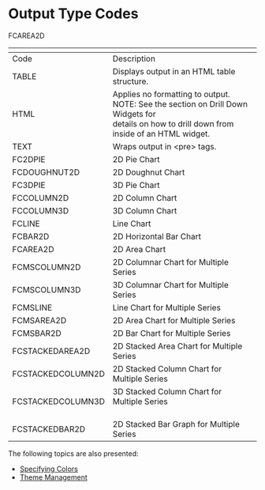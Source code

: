 # Output Type Codes

<PageHeader />

FCAREA2D


| <!----> | <!----> |
| --- | --- |
| Code<br> | Description<br> |
| TABLE<br> | Displays output in an HTML table structure.<br> |
| HTML<br> | Applies no formatting to output.<br>NOTE: See the section on Drill Down Widgets for<br>details on how to drill down from inside of an HTML widget.<br> |
| TEXT<br> | Wraps output in &lt;pre&gt; tags.<br> |
| FC2DPIE<br> | 2D Pie Chart<br> |
| FCDOUGHNUT2D<br> | 2D Doughnut Chart<br> |
| FC3DPIE<br> | 3D Pie Chart<br> |
| FCCOLUMN2D<br> | 2D Column Chart<br> |
| FCCOLUMN3D<br> | 3D Column Chart<br> |
| FCLINE<br> | Line Chart<br> |
| FCBAR2D<br> | 2D Horizontal Bar Chart<br> |
| FCAREA2D<br> | 2D Area Chart<br> |
| FCMSCOLUMN2D<br> | 2D Columnar Chart for Multiple Series<br> |
| FCMSCOLUMN3D<br> | 3D Columnar Chart for Multiple Series<br> |
| FCMSLINE<br> | Line Chart for Multiple Series<br> |
| FCMSAREA2D<br> | 2D Area Chart for Multiple Series<br> |
| FCMSBAR2D<br> | 2D Bar Chart for Multiple Series<br> |
| FCSTACKEDAREA2D<br> | 2D Stacked Area Chart for Multiple Series<br> |
| FCSTACKEDCOLUMN2D<br> | 2D Stacked Column Chart for Multiple Series<br> |
| FCSTACKEDCOLUMN3D<br> | 3D Stacked Column Chart for Multiple Series<br><br> |
| FCSTACKEDBAR2D<br> | 2D Stacked Bar Graph for Multiple Series<br> |


The following topics are also presented:

* [Specifying Colors](./specifying-colors/README.md)
* [Theme Management](./theme-management/README.md)



<PageFooter />
